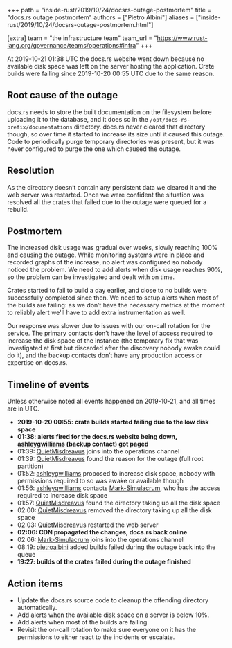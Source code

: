 +++
path = "inside-rust/2019/10/24/docsrs-outage-postmortem"
title = "docs.rs outage postmortem"
authors = ["Pietro Albini"]
aliases = ["inside-rust/2019/10/24/docsrs-outage-postmortem.html"]

[extra]
team = "the infrastructure team"
team_url = "https://www.rust-lang.org/governance/teams/operations#infra"
+++

At 2019-10-21 01:38 UTC the docs.rs website went down because no available disk
space was left on the server hosting the application. Crate builds were failing
since 2019-10-20 00:55 UTC due to the same reason.

## Root cause of the outage

docs.rs needs to store the built documentation on the filesystem before
uploading it to the database, and it does so in the
`/opt/docs-rs-prefix/documentations` directory. docs.rs never cleared that
directory though, so over time it started to increase its size until it caused
this outage. Code to periodically purge temporary directories was present, but
it was never configured to purge the one which caused the outage.

## Resolution

As the directory doesn’t contain any persistent data we cleared it and the web
server was restarted. Once we were confident the situation was resolved all the
crates that failed due to the outage were queued for a rebuild.

## Postmortem

The increased disk usage was gradual over weeks, slowly reaching 100% and
causing the outage. While monitoring systems were in place and recorded graphs
of the increase, no alert was configured so nobody noticed the problem. We need
to add alerts when disk usage reaches 90%, so the problem can be investigated
and dealt with on time.

Crates started to fail to build a day earlier, and close to no builds were
successfully completed since then. We need to setup alerts when most of the
builds are failing: as we don’t have the necessary metrics at the moment to
reliably alert we'll have to add extra instrumentation as well.

Our response was slower due to issues with our on-call rotation for the
service. The primary contacts don’t have the level of access required to
increase the disk space of the instance (the temporary fix that was
investigated at first but discarded after the discovery nobody awake could do
it), and the backup contacts don’t have any production access or expertise on
docs.rs.

## Timeline of events

Unless otherwise noted all events happened on 2019-10-21, and all times are in
UTC.

- **2019-10-20 00:55: crate builds started failing due to the low disk space**
- **01:38: alerts fired for the docs.rs website being down, [ashleygwilliams]
  (backup contact) got paged**
- 01:39: [QuietMisdreavus] joins into the operations channel
- 01:39: [QuietMisdreavus] found the reason for the outage (full root partition)
- 01:52: [ashleygwilliams] proposed to increase disk space, nobody with
  permissions required to so was awake or available though
- 01:56: [ashleygwilliams] contacts [Mark-Simulacrum], who has the access
  required to increase disk space
- 01:57: [QuietMisdreavus] found the directory taking up all the disk space
- 02:00: [QuietMisdreavus] removed the directory taking up all the disk space
- 02:03: [QuietMisdreavus] restarted the web server
- **02:06: CDN propagated the changes, docs.rs back online**
- 02:06: [Mark-Simulacrum] joins into the operations channel
- 08:19: [pietroalbini] added builds failed during the outage back into the
  queue
- **19:27: builds of the crates failed during the outage finished**

[ashleygwilliams]: https://github.com/ashleygwilliams
[QuietMisdreavus]: https://github.com/QuietMisdreavus
[Mark-Simulacrum]: https://github.com/Mark-Simulacrum
[pietroalbini]: https://github.com/pietroalbini

## Action items

* Update the docs.rs source code to cleanup the offending directory
  automatically.
* Add alerts when the available disk space on a server is below 10%.
* Add alerts when most of the builds are failing.
* Revisit the on-call rotation to make sure everyone on it has the
  permissions to either react to the incidents or escalate.

